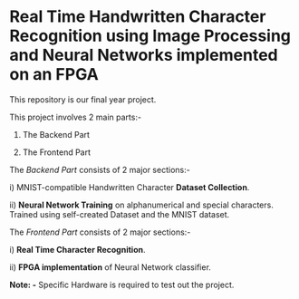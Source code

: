 # Real Time Handwritten Character Recognition using Image Processing and Neural Networks implemented on an FPGA

This repository is our final year project.

This project involves 2 main parts:-

1) The Backend Part

2) The Frontend Part

The *Backend Part* consists of 2 major sections:-

i) MNIST-compatible Handwritten Character **Dataset Collection**.

ii) **Neural Network Training** on alphanumerical and special characters. Trained using self-created Dataset and the MNIST dataset.


The *Frontend Part* consists of 2 major sections:-

i) **Real Time Character Recognition**.

ii) **FPGA implementation** of Neural Network classifier.


**Note: -** Specific Hardware is required to test out the project.
